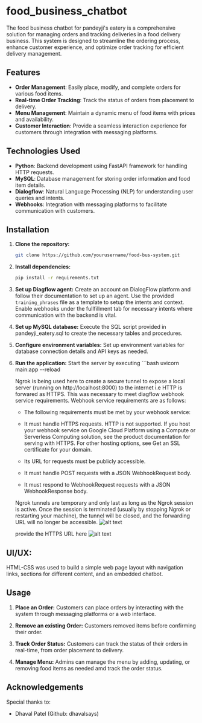 # food_business_chatbot

The food business chatbot for pandeyji's eatery is a comprehensive solution for managing orders and tracking deliveries in a food delivery business. This system is designed to streamline the ordering process, enhance customer experience, and optimize order tracking for efficient delivery management.

## Features

- **Order Management**: Easily place, modify, and complete orders for various food items.
- **Real-time Order Tracking**: Track the status of orders from placement to delivery.
- **Menu Management**: Maintain a dynamic menu of food items with prices and availability.
- **Customer Interaction**: Provide a seamless interaction experience for customers through integration with messaging platforms.

## Technologies Used

- **Python**: Backend development using FastAPI framework for handling HTTP requests.
- **MySQL**: Database management for storing order information and food item details.
- **Dialogflow**: Natural Language Processing (NLP) for understanding user queries and intents.
- **Webhooks**: Integration with messaging platforms to facilitate communication with customers.

## Installation

1. **Clone the repository:**

   ```bash
   git clone https://github.com/yourusername/food-bus-system.git

2. **Install dependencies:**
    ```bash
    pip install -r requirements.txt

3. **Set up Diagflow agent:**
    Create an account on DialogFlow platform and follow  their documentation to set up an agent. Use the provided `training_phrases` file as a template to setup the intents and context. Enable webhooks under the fullfillment tab for necessary intents where communication with the backend is vital.

4. **Set up MySQL database:**
    Execute the SQL script provided in pandeyji_eatery.sql to create the necessary tables and procedures.

5. **Configure environment variables:**
    Set up environment variables for database connection details and API keys as needed.
    
6. **Run the application:**
    Start the server by executing 
        ```bash
        uvicorn main:app --reload
    
    Ngrok is being used here to create a secure tunnel to expose a local server (running on http://localhost:8000) to the internet i.e HTTP is forwared as HTTPS. This was necessary to meet diagflow webhook service requirements.
    Webhook service requirements are as follows:
    - The following requirements must be met by your webhook service:

    - It must handle HTTPS requests. HTTP is not supported. If you host your webhook service on Google Cloud Platform using a Compute or Serverless Computing solution, see the product documentation for serving with HTTPS. For other hosting options, see Get an SSL certificate for your domain.
    - Its URL for requests must be publicly accessible.
    - It must handle POST requests with a JSON WebhookRequest body.
    - It must respond to WebhookRequest requests with a JSON WebhookResponse body. 

    Ngrok tunnels are temporary and only last as long as the Ngrok session is active. Once the session is terminated (usually by stopping Ngrok or restarting your machine), the tunnel will be closed, and the forwarding URL will no longer be accessible.
    ![alt text](output_images\image-1.png)

    provide the HTTPS URL here
   ![alt text](output_images\image.png)

## UI/UX:
HTML-CSS was used to build a simple web page layout with navigation links, sections for different content, and an embedded chatbot.

## Usage

1. **Place an Order:** Customers can place orders by interacting with the system through messaging platforms or a web  interface.

2. **Remove an  existing Order:** Customers removed items before confirming their order.

3. **Track Order Status:** Customers can track the status of their orders in real-time, from order placement to delivery.

4. **Manage Menu:** Admins can manage the menu by adding, updating, or removing food items as needed amd track the order status.


## Acknowledgements
Special thanks to:

- Dhaval Patel (Github: dhavalsays)

